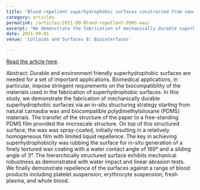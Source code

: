 ```yaml
---
title: "Blood repellent superhydrophobic surfaces constructed from nanoparticle-free and biocompatible materials"
category: articles
permalink: /articles/2021-09-Blood-repellent-PDMS-wax/ 
excerpt: "We demonstrate the fabrication of mechanically durable superhydrophobic surfaces via an in-situ structuring strategy starting from natural carnauba wax and biocompatible polydimethylsiloxane (PDMS) materials. The hierarchically structured surface exhibits mechanical robustness as demonstrated with water impact and linear abrasion tests. We finally demonstrate repellence of the surfaces against a range of blood products including platelet suspension, erythrocyte suspension, fresh plasma, and whole blood."
date: 2021-09-01
venue: 'Colloids and Surfaces B: Biointerfaces'

---
```


<a href='https://doi.org/10.1016/j.colsurfb.2021.111864'>Read the article here</a>. 

Abstract: Durable and environment friendly superhydrophobic surfaces are needed for a set of important applications. Biomedical applications, in particular, impose stringent requirements on the biocompatibility of the materials used in the fabrication of superhydrophobic surfaces. In this study, we demonstrate the fabrication of mechanically durable superhydrophobic surfaces via an in-situ structuring strategy starting from natural carnauba wax and biocompatible polydimethylsiloxane (PDMS) materials. The transfer of the structure of the paper to a free-standing PDMS film provided the microscale structure. On top of this structured surface, the wax was spray-coated, initially resulting in a relatively homogeneous film with limited liquid repellence. The key in achieving superhydrophobicity was rubbing the surface for in-situ generation of a finely textured wax coating with a water contact angle of 169° and a sliding angle of 3°. The hierarchically structured surface exhibits mechanical robustness as demonstrated with water impact and linear abrasion tests. We finally demonstrate repellence of the surfaces against a range of blood products including platelet suspension, erythrocyte suspension, fresh plasma, and whole blood.
